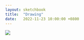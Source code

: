 ```yaml
---
layout: sketchbook
title:  "Drawing"
date:   2022-11-23 10:00:00 +0800
---
```


<img src="/Sketchbook/Images/{{ page.date | date: '%Y-%m-%d' }}/preview.jpg">
